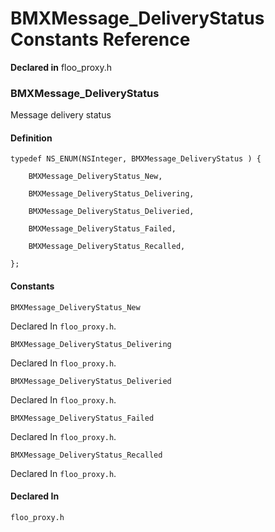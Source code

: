 # BMXMessage_DeliveryStatus Constants Reference

  **Declared in** floo_proxy.h  

### BMXMessage_DeliveryStatus

Message delivery status

#### Definition
    typedef NS_ENUM(NSInteger, BMXMessage_DeliveryStatus ) {   
        
        BMXMessage_DeliveryStatus_New,
        
        BMXMessage_DeliveryStatus_Delivering,
        
        BMXMessage_DeliveryStatus_Deliveried,
        
        BMXMessage_DeliveryStatus_Failed,
        
        BMXMessage_DeliveryStatus_Recalled,
        
    };

#### Constants

<a name="" title="BMXMessage_DeliveryStatus_New"></a><code>BMXMessage_DeliveryStatus_New</code>

   Declared In `floo_proxy.h`.

<a name="" title="BMXMessage_DeliveryStatus_Delivering"></a><code>BMXMessage_DeliveryStatus_Delivering</code>

   Declared In `floo_proxy.h`.

<a name="" title="BMXMessage_DeliveryStatus_Deliveried"></a><code>BMXMessage_DeliveryStatus_Deliveried</code>

   Declared In `floo_proxy.h`.

<a name="" title="BMXMessage_DeliveryStatus_Failed"></a><code>BMXMessage_DeliveryStatus_Failed</code>

   Declared In `floo_proxy.h`.

<a name="" title="BMXMessage_DeliveryStatus_Recalled"></a><code>BMXMessage_DeliveryStatus_Recalled</code>

   Declared In `floo_proxy.h`.

#### Declared In
`floo_proxy.h`


